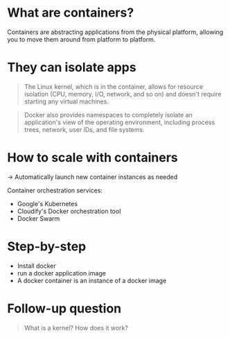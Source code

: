 # What are containers?

Containers are abstracting applications from the physical platform, allowing you to move them around from platform to platform.

# They can isolate apps

> The Linux kernel, which is in the container, allows for resource isolation (CPU, memory, I/O, network, and so on) and doesn't require starting any virtual machines.

> Docker also provides namespaces to completely isolate an application's view of the operating environment, including process trees, network, user IDs, and file systems.

# How to scale with containers

-> Automatically launch new container instances as needed

Container orchestration services:

- Google's Kubernetes
- Cloudify's Docker orchestration tool
- Docker Swarm

# Step-by-step

- Install docker
- run a docker application image
- A docker container is an instance of a docker image

# Follow-up question

> What is a kernel? How does it work?

